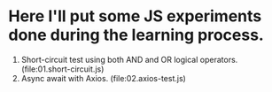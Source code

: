 # Here I'll put some JS experiments done during the learning process.
1. Short-circuit test using both AND and OR logical operators. (file:01.short-circuit.js)
2. Async await with Axios. (file:02.axios-test.js)
